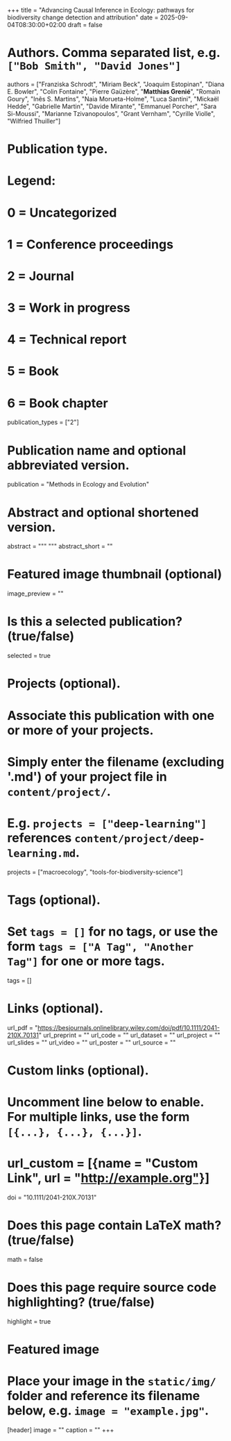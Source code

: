 +++
title = "Advancing Causal Inference in Ecology: pathways for biodiversity change detection and attribution"
date = 2025-09-04T08:30:00+02:00
draft = false

# Authors. Comma separated list, e.g. `["Bob Smith", "David Jones"]`
authors = ["Franziska Schrodt", "Miriam Beck", "Joaquim Estopinan", "Diana E. Bowler", "Colin Fontaine", "Pierre Gaüzère", "**Matthias Grenié**", "Romain Goury", "Inês S. Martins", "Naia Morueta-Holme", "Luca Santini", "Mickaël Hedde", "Gabrielle Martin", "Davide Mirante", "Emmanuel Porcher", "Sara Si-Moussi", "Marianne Tzivanopoulos", "Grant Vernham", "Cyrille Violle", "Wilfried Thuiller"]

# Publication type.
# Legend:
# 0 = Uncategorized
# 1 = Conference proceedings
# 2 = Journal
# 3 = Work in progress
# 4 = Technical report
# 5 = Book
# 6 = Book chapter
publication_types = ["2"]

# Publication name and optional abbreviated version.
publication = "Methods in Ecology and Evolution"

# Abstract and optional shortened version.
abstract = """
"""
abstract_short = ""

# Featured image thumbnail (optional)
image_preview = ""

# Is this a selected publication? (true/false)
selected = true

# Projects (optional).
#   Associate this publication with one or more of your projects.
#   Simply enter the filename (excluding '.md') of your project file in `content/project/`.
#   E.g. `projects = ["deep-learning"]` references `content/project/deep-learning.md`.
projects = ["macroecology", "tools-for-biodiversity-science"]

# Tags (optional).
#   Set `tags = []` for no tags, or use the form `tags = ["A Tag", "Another Tag"]` for one or more tags.
tags = []

# Links (optional).
url_pdf = "https://besjournals.onlinelibrary.wiley.com/doi/pdf/10.1111/2041-210X.70131"
url_preprint = ""
url_code = ""
url_dataset = ""
url_project = ""
url_slides = ""
url_video = ""
url_poster = ""
url_source = ""

# Custom links (optional).
#   Uncomment line below to enable. For multiple links, use the form `[{...}, {...}, {...}]`.
# url_custom = [{name = "Custom Link", url = "http://example.org"}]

doi = "10.1111/2041-210X.70131"

# Does this page contain LaTeX math? (true/false)
math = false

# Does this page require source code highlighting? (true/false)
highlight = true

# Featured image
# Place your image in the `static/img/` folder and reference its filename below, e.g. `image = "example.jpg"`.
[header]
image = ""
caption = ""
+++

